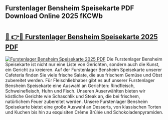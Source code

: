 ## Furstenlager Bensheim Speisekarte PDF Download Online 2025 fKCWb

# <h2><a href="http://gcbat1.nevu.top/?p=Furstenlager+Bensheim+Speisekarte">🔗 👉🔴 Furstenlager Bensheim Speisekarte 2025 PDF</a></h2>

[![Furstenlager Bensheim Speisekarte 2025 PDF](https://i.imgur.com/dBaPXMq.png)](http://gcbat1.nevu.top/?p=Furstenlager+Bensheim+Speisekarte)
Die Furstenlager Bensheim Speisekarte ist nicht nur eine Liste von Gerichten, sondern auch die Kunst, ein Gericht zu kreieren. Auf der Furstenlager Bensheim Speisekarte unserer Cafeteria finden Sie viele frische Salate, die aus frischem Gemüse und Obst zubereitet werden. Für Fleischliebhaber gibt es auf unserer Furstenlager Bensheim Speisekarte eine Auswahl an Gerichten: Rindfleisch, Schweinefleisch, Huhn und Fisch. Unseren Auserwählten bieten wir köstliche Gerichte wie Schaschlik und Steak an, die bei frischem, natürlichem Feuer zubereitet werden. Unsere Furstenlager Bensheim Speisekarte bietet eine große Auswahl an Desserts, von klassischen Torten und Kuchen bis hin zu exquisiten Crème Brûlée und Schokoladenpyramiden.
